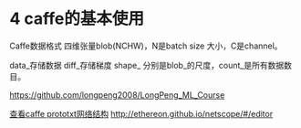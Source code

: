 

# 4 caffe的基本使用



Caffe数据格式
四维张量blob(NCHW)，N是batch size 大小，C是channel。

data_存储数据
diff_存储梯度
shape_ 分别是blob_的尺度，count_是所有数据数目。

https://github.com/longpeng2008/LongPeng_ML_Course

[查看caffe prototxt网络结构](http://ethereon.github.io/netscope/#/editor)
http://ethereon.github.io/netscope/#/editor


